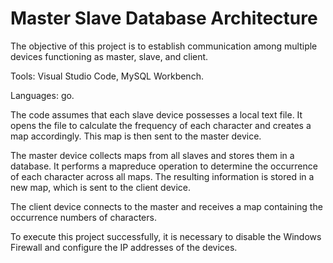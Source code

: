 # Master Slave Database Architecture

The objective of this project is to establish communication among multiple devices functioning as master, slave, and client.

Tools: Visual Studio Code, MySQL Workbench.

Languages: go.

The code assumes that each slave device possesses a local text file.
It opens the file to calculate the frequency of each character and creates a map accordingly.
This map is then sent to the master device.

The master device collects maps from all slaves and stores them in a database. 
It performs a mapreduce operation to determine the occurrence of each character across all maps.
The resulting information is stored in a new map, which is sent to the client device.

The client device connects to the master and receives a map containing the occurrence numbers of characters.

To execute this project successfully, it is necessary to disable the Windows Firewall and configure the IP addresses of the devices.
